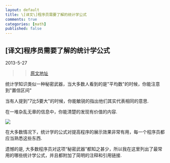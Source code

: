 ```yaml
---
layout: default
title: \[译文\]程序员需要了解的统计学公式
comments: true
categories: [math]
published: false
---
```


## \[译文\]程序员需要了解的统计学公式

2013-5-27

>> [原文地址](http://www.evanmiller.org/statistical-formulas-for-programmers.html)

统计学知识类似一种秘密武器，当大多数人看到的是"平均数"的时候，你能注意到"置信区间"

当有人提到"7比5要大"的时候，你能敏锐的指出他们其实代表相同的意思.

在一堆杂乱无章的信息中，你能清楚的发现有价值的内容.

![](http://www.evanmiller.org/images/formulas-superman.jpg)

在大多数情况下，统计学的公式对提高程序的展示效果非常有用，每一个程序员都应当熟悉这些东西.

遗憾的是, 大多数程序员对这项“秘密武器”都知之甚少，所以我在这里列出了最常用的哪些统计学公式，并且都附加了简明的注释和引用链接.

### 


